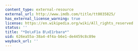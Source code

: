 ```yaml
---
content_type: external-resource
external_url: http://www.imdb.com/title/tt0035825/
has_external_license_warning: true
license: https://en.wikipedia.org/wiki/All_rights_reserved
status: ''
title: "*Do\xF1a B\xE1rbara*"
uid: 626ea55a-38a4-4f4a-b6e1-de4459c8c89e
wayback_url: ''
---
```

